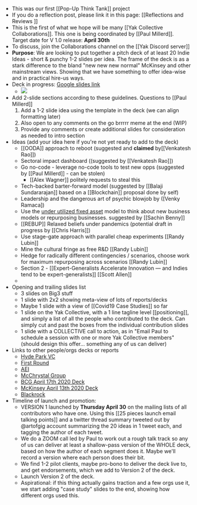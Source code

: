 - This was our first [[Pop-Up Think Tank]] project
- If you do a reflection post, please link it in this page: [[Reflections and Reviews ]]
- This is the first of what we hope will be many [[Yak Collective Collaborations]]. This one is being coordinated by [[Paul Millerd]]. Target date for V 1.0 release: **April 30th**
- To discuss, join the Collaborations channel on the [[Yak Discord server]]
- **Purpose**: We are looking to put together a pitch deck of at least 20 Indie Ideas - short & punchy 1-2 slides per idea.  The frame of the deck is as a stark difference to the bland "new new new normal" McKinsey and other mainstream views.  Showing that we have something to offer idea-wise and in practical hire-us ways.
- Deck in progress: [Google slides link](https://docs.google.com/presentation/d/1OfBuSq4SImE1Gq2EaAGCAlkwC8LZRCWx-7O_VOHJ5TI/edit?usp=sharing) 
    - ![](https://firebasestorage.googleapis.com/v0/b/firescript-577a2.appspot.com/o/imgs%2Fapp%2FArtOfGig%2FQTd_cabp4A?alt=media&token=e6ba171b-86f0-43b9-bd5a-3910864561bb)
- Add 2-slide sections according to these guidelines. Questions to [[Paul Millerd]]
    1. Add a 1-2 slide idea using the template in the deck (we can align formatting later)
    2. Also open to any comments on the go brrrrr  meme at the end  (WIP) 
    3. Provide any comments or create additional slides for consideration as needed to intro section
- Ideas (add your idea here if you're not yet ready to add to the deck)
    - [[OODA]] approach to reboot (suggested and **claimed** by[[Venkatesh Rao]])
    - Sectoral impact dashboard ((suggested by [[Venkatesh Rao]])
    - Go no-code - leverage no-code tools to test new opps (suggested by [[Paul Millerd]] - can be stolen)
        - [[Alex Wagner]] politely requests to steal this
    - Tech-backed barter-forward model (suggested by [[Balaji Sundararajan]] based on a [[Blockchain]] proposal done by self)
    - Leadership and the dangerous art of psychic blowjob by ([Venky Ramaca])
    - Use the [under utilized fixed asset](https://kwokchain.com/2020/01/23/underutilized-fixed-assets/) model to think about new business models or repurposing businesses. suggested by [[Sachin Benny]]
    - [[REBUP]] Relaxed beliefs under pandemics (potential draft in progress by [[Chris Harris]])
    - Use stage-gate approach with parallel cheap experiments [[Randy Lubin]]
    - Mine the cultural fringe as free R&D [[Randy Lubin]]
    - Hedge for radically different contingencies / scenarios, choose work for maximum repurposing across scenarios [[Randy Lubin]]
    - Section 2 - [[Expert-Generalists Accelerate Innovation — and Indies tend to be expert-generalists]] [[Scott Allen]]
    - 
- Opening and trailing slides list
    - 3 slides on Big3 stuff
    - 1 slide with 2x2 showing meta-view of lots of reports/decks
    - Maybe 1 slide with a view of [[Covid19 Case Studies]] so far
    - 1 slide on the Yak Collective, with a 1 line tagline level [[positioning]], and simply a list of all the people who contributed to the deck. Can simply cut and past the boxes from the individual contribution slides
    - 1 slide with a COLLECTIVE call to action, as in "Email Paul to schedule a session with one or more Yak Collective members" (should design this offer... something any of us can deliver)
- Links to other people/orgs decks or reports
    - [Hyde Park VC](https://blog.hydeparkvp.com/modeling-covid-19s-impact-and-making-hard-decisions-6003944142ef)
    - [First Round](https://firstround.com/review/the-founders-field-guide-for-navigating-this-crisis-advice-from-recession-era-leaders-investors-and-ceos-currently-at-the-helm/)
    - [AEI](https://www.aei.org/research-products/report/national-coronavirus-response-a-road-map-to-reopening/)
    - [McChrystal Group](https://www.mcchrystalgroup.com/insights/operating-in-crisis-a-leader-s-guide/)
    - [BCG April 17th 2020 Deck](https://media-publications.bcg.com/BCG-COVID-19-BCG-Perspectives-Version2.pdf)
    - [McKinsey April 13th 2020 Deck](https://www.mckinsey.com/~/media/McKinsey/Business%20Functions/Risk/Our%20Insights/COVID%2019%20Implications%20for%20business/COVID%2019%20April%2013/COVID-19-Facts-and-Insights-April-13-v2.ashx)
    - [Blackrock](https://www.blackrock.com/corporate/insights/blackrock-investment-institute/publications/global-macro-outlook)
- Timeline of launch and promotion: 
    - VERSION 1 launched by **Thursday April 30** on the mailing lists of all contributors who have one. Using this [[25 pieces launch email talking points]] and a twitter thread summary tweeted out by @artofgig account summarizing the 20 ideas in 1 tweet each, and tagging the author of each tweet.
    - We do a ZOOM call led by Paul to work out a rough talk track so any of us can deliver at least a shallow-pass version of the WHOLE deck, based on how the author of each segment does it. Maybe we'll record a version where each person does their bit. 
    - We find 1-2 pilot clients, maybe pro-bono to deliver the deck live to, and get endorsements, which we add to Version 2 of the deck.
    - Launch Version 2 of the deck.
    - Aspirational: if this thing actually gains traction and a few orgs use it, we start adding "case study" slides to the end, showing how different orgs used this.
